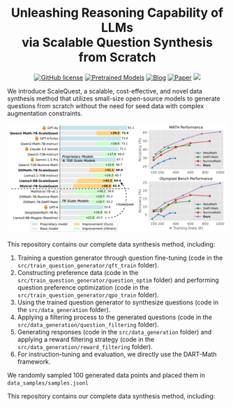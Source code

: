 <p align="center">
<h1 align="center">Unleashing Reasoning Capability of LLMs<br>via Scalable Question Synthesis from Scratch</h1>

<p align="center">
    <a href="https://github.com/yyDing1/ScaleQuest/blob/main/LICENSE"><img alt="GitHub license" src="https://img.shields.io/github/license/yyDing1/ScaleQuest"></a>
    <a href="https://huggingface.co/collections/dyyyyyyyy/scalequest-670a7dc2623c91990f28913b"><img alt="Pretrained Models" src="https://img.shields.io/badge/🤗 HuggingFace-Data & Models-green"></a>
    <a href="https://scalequest.github.io/"><img alt="Blog" src="https://img.shields.io/badge/📒-Blog Post-blue"></a>
    <a href=""><img alt="Paper" src="https://img.shields.io/badge/📄-Paper-orange"></a>
    <a href="https://opennlg.cn/"><img src="https://img.shields.io/badge/Organization-OpenNLG%20Group-blueviolet"></a>
</p>

We introduce ScaleQuest, a scalable, cost-effective, and novel data synthesis method that utilizes small-size open-source models to generate questions from scratch without the need for seed data with complex augmentation constraints.

![](img/results.png)

This repository contains our complete data synthesis method, including:

1. Training a question generator through question fine-tuning (code in the `src/train_question_generator/qft_train` folder).
2. Constructing preference data (code in the `src/train_question_generator/question_optim` folder) and performing question preference optimization (code in the `src/train_question_generator/qpo_train` folder).
3. Using the trained question generator to synthesize questions (code in the `src/data_generation` folder).
4. Applying a filtering process to the generated questions (code in the `src/data_generation/question_filtering` folder).
5. Generating responses (code in the `src/data_generation` folder) and applying a reward filtering strategy (code in the `src/data_generation/reward_filtering` folder).
6. For instruction-tuning and evaluation, we directly use the DART-Math framework.

We randomly sampled 100 generated data points and placed them in `data_samples/samples.jsonl`



This repository contains our complete data synthesis method, including:




